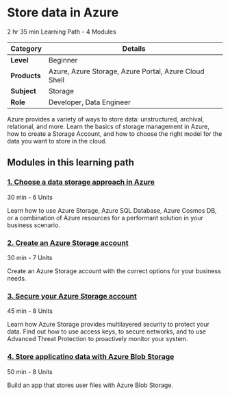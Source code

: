 # Store data in Azure

2 hr 35 min Learning Path - 4 Modules

| **Category**  | **Details** |
|--------------|------------|
| **Level**    | Beginner |
| **Products** | Azure, Azure Storage, Azure Portal, Azure Cloud Shell |
| **Subject**  | Storage |
| **Role**     | Developer, Data Engineer |

Azure provides a variety of ways to store data: unstructured, archival, relational, and more. Learn the basics of storage management in Azure, how to create a Storage Account, and how to choose the right model for the data you want to store in the cloud. 

## Modules in this learning path 

### [1. Choose a data storage approach in Azure](https://learn.microsoft.com/en-us/training/modules/choose-storage-approach-in-azure/)

30 min - 6 Units

Learn how to use Azure Storage, Azure SQL Database, Azure Cosmos DB, or a combination of Azure resources for a performant solution in your business scenario.

### [2. Create an Azure Storage account](https://learn.microsoft.com/en-us/training/modules/create-azure-storage-account/)

30 min - 7 Units

Create an Azure Storage account with the correct options for your business needs.

### [3. Secure your Azure Storage account](https://learn.microsoft.com/en-us/training/modules/secure-azure-storage-account/)

45 min - 8 Units

Learn how Azure Storage provides multilayered security to protect your data. Find out how to use access keys, to secure networks, and to use Advanced Threat Protection to proactively monitor your system.

### [4. Store applicatino data with Azure Blob Storage](https://learn.microsoft.com/en-us/training/modules/store-app-data-with-azure-blob-storage/)

50 min - 8 Units

Build an app that stores user files with Azure Blob Storage.